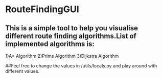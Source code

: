 # RouteFindingGUI

## This is a simple tool to help you visualise different route finding algorithms.List of implemented algorithms is:

1)A* Algorithm
2)Prims Algorithm
3)Dijkstra Algorithm

##Feel free to change the values in /utils/locals.py and play around with different values.
